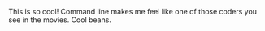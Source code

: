 This is so cool!
Command line makes me feel like one of those coders you see in the movies.
Cool beans.
